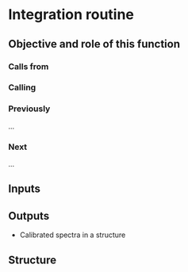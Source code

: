 # Integration routine

## Objective and role of this function

### Calls from


### Calling


### Previously
...

### Next
...

## Inputs


## Outputs
* Calibrated spectra in a structure

## Structure
